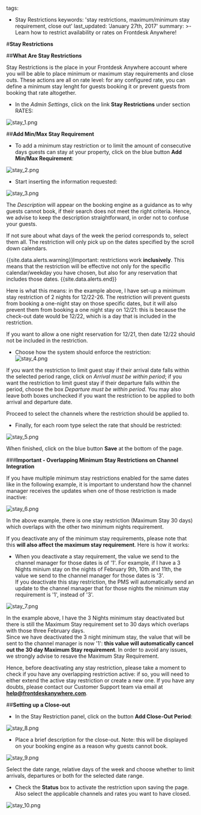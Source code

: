 tags:
  - Stay Restrictions
keywords: 'stay restrictions, maximum/minimum stay requirement, close out'
last_updated: 'January 27th, 2017'
summary: >-
  Learn how to restrict availability or rates on Frontdesk Anywhere!
 
 
#**Stay Restrictions**  

  
##**What Are Stay Restrictions**
  
  
Stay Restrictions is the place in your Frontdesk Anywhere account where you will be able to place minimum or maximum stay requirements and close outs.
These actions are all on rate level: for any configured rate, you can define a minimum stay lenght for guests booking it or prevent guests from booking that rate altogether.  


- In the _Admin Settings_, click on the link **Stay Restrictions** under section RATES:  


![stay_1.png]({{site.baseurl}}/images/stay_1.png)


##**Add Min/Max Stay Requirement**  


- To add a minimum stay restriction or to limit the amount of consecutive days guests can stay at your property, click on the blue button **Add Min/Max Requirement**:  

![stay_2.png]({{site.baseurl}}/images/stay_2.png)
  
  
 - Start inserting the information requested:
 
 ![stay_3.png]({{site.baseurl}}/images/stay_3.png)
 
 
The _Description_ will appear on the booking engine as a guidance as to why guests cannot book, if their search does not meet the right criteria. Hence, we advise to keep the description straightforward, in order not to confuse your guests.  

If not sure about what days of the week the period corresponds to, select them all. The restriction will only pick up on the dates specified by the scroll down calendars.  


{{site.data.alerts.warning}}Important: restrictions work **inclusively**. This means that the restriction will be effective not only for the specific calendar/weekday you have chosen, but also for any reservation that includes those dates.  {{site.data.alerts.end}}  


Here is what this means: in the example above, I have set-up a minimum stay restriction of 2 nights for 12/22-26. The restriction will prevent guests from booking a one-night stay on those specific dates, but it will also prevent them from booking a one night stay on 12/21: this is because the check-out date would be 12/22, which is a day that is included in the restriction.  

If you want to allow a one night reservation for 12/21, then date 12/22 should not be included in the restriction. 

- Choose how the system should enforce the restriction:  
![stay_4.png]({{site.baseurl}}/images/stay_4.png)
  
  
If you want the restriction to limit guest stay if their arrival date falls within the selected period range, click on _Arrival must be within period_; if you want the restriction to limit guest stay if their departure falls within the period, choose the box _Departure must be within period_. You may also leave both boxes unchecked if you want the restriction to be applied to both arrival and departure date.  

Proceed to select the channels where the restriction should be applied to.  
  

- Finally, for each room type select the rate that should be restricted:  

![stay_5.png]({{site.baseurl}}/images/stay_5.png)
  
  
When finished, click on the blue button **Save** at the bottom of the page.


###**Important - Overlapping Minimum Stay Restrictions on Channel Integration**    

If you have multiple minimum stay restrictions enabled for the same dates like in the following example, it is important to understand how the channel manager receives the updates when one of those restriction is made inactive:

![stay_6.png]({{site.baseurl}}/images/stay_6.png)  

In the above example, there is one stay restriction (Maximum Stay 30 days) which overlaps with the other two minimum nights requirement.

If you deactivate any of the minimum stay requirements, please note that this **will also affect the maximum stay requirement**.  Here is how it works:

- When you deactivate a stay requirement, the value we send to the channel manager for those dates is of '1'. For example, if I have a 3 Nights minium stay on the nights of February 9th, 10th and 11th, the value we send to the channel manager for those dates is '3'.  
If you deactivate this stay restriction, the PMS will automatically send an update to the channel manager that for those nights the minimum stay requirement is '1', instead of '3'.

![stay_7.png]({{site.baseurl}}/images/stay_7.png)

In the example above, I have the 3 Nights minimum stay deactivated but there is still the Maximum Stay requirement set to 30 days which overlaps with those three February days.    
Since we have deactivated the 3 night minimum stay, the value that will be sent to the channel manager is now '1': **this value will automatically cancel out the 30 day Maximum Stay requirement**. In order to avoid any issues, we strongly advise to resave the Maximum Stay Requirement.  

Hence, before deactivating any stay restriction, please take a moment to check if you have any overlapping restriction active: if so, you will need to either extend the active stay restriction or create a new one. If you have any doubts, please contact our Customer Support team via email at **help@frontdeskanywhere.com**.


##**Setting up a Close-out**   

  
- In the Stay Restriction panel, click on the button **Add Close-Out Period**:  

![stay_8.png]({{site.baseurl}}/images/stay_8.png)  

- Place a brief description for the close-out. Note: this will be displayed on your booking engine as a reason why guests cannot book.  

![stay_9.png]({{site.baseurl}}/images/stay_9.png)  

  
Select the date range, relative days of the week and choose whether to limit arrivals, departures or both for the selected date range.  

- Check the **Status** box to activate the restriction upon saving the page. Also select the applicable channels and rates you want to have closed.     

![stay_10.png]({{site.baseurl}}/images/stay_10.png)







  


